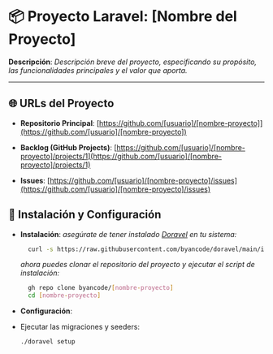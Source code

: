 # 📦 Proyecto Laravel: [Nombre del Proyecto]

**Descripción**:
_Descripción breve del proyecto, especificando su propósito, las funcionalidades principales y el valor que aporta._

---

## 🌐 URLs del Proyecto

- **Repositorio Principal**:
  [https://github.com/[usuario]/[nombre-proyecto]](https://github.com/[usuario]/[nombre-proyecto])

- **Backlog (GitHub Projects)**:
  [https://github.com/[usuario]/[nombre-proyecto]/projects/1](https://github.com/[usuario]/[nombre-proyecto]/projects/1)

- **Issues**:
  [https://github.com/[usuario]/[nombre-proyecto]/issues](https://github.com/[usuario]/[nombre-proyecto]/issues)

## 🚀 Instalación y Configuración

- **Instalación**:
  _asegúrate de tener instalado [Doravel](https://github.com/byancode/doravel) en tu sistema:_
  ```bash
    curl -s https://raw.githubusercontent.com/byancode/doravel/main/install.sh | bash
  ```
  _ahora puedes clonar el repositorio del proyecto y ejecutar el script de instalación:_
  ```bash
    gh repo clone byancode/[nombre-proyecto]
    cd [nombre-proyecto]
  ```

- **Configuración**:
- Ejecutar las migraciones y seeders:
  ```bash
  ./doravel setup
  ```
